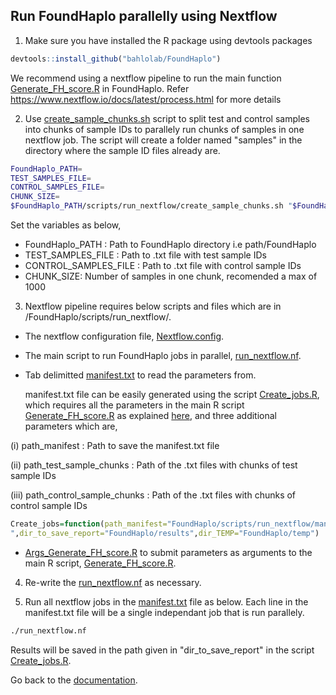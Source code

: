 ## Run FoundHaplo parallelly using Nextflow

1. Make sure you have installed the R package using devtools packages

```R
devtools::install_github("bahlolab/FoundHaplo")
```

We recommend using a nextflow pipeline to run the main function [Generate_FH_score.R](https://github.com/bahlolab/FoundHaplo/blob/main/R/Generate_FH_score.R) in FoundHaplo. Refer https://www.nextflow.io/docs/latest/process.html for more details

2. Use [create_sample_chunks.sh](https://github.com/bahlolab/FoundHaplo/blob/main/scripts/run_nextflow/create_sample_chunks.sh) script to split test and control samples into chunks of sample IDs to parallely run chunks of samples in one nextflow job. The script will create a folder named "samples" in the directory where the sample ID files already are.

```bash
FoundHaplo_PATH=
TEST_SAMPLES_FILE=
CONTROL_SAMPLES_FILE=
CHUNK_SIZE=
$FoundHaplo_PATH/scripts/run_nextflow/create_sample_chunks.sh "$FoundHaplo_PATH" "$FoundHaplo_PATH/input_files/input_vcf_data/test_cohort/samples.txt" "$FoundHaplo_PATH/input_files/public_data/1000G_control_haplotypes/1000G_haplotypes_samples_by_population/EUR.txt" "100"
```
Set the variables as below,

* FoundHaplo_PATH : Path to FoundHaplo directory i.e path/FoundHaplo
* TEST_SAMPLES_FILE : Path to .txt file with test sample IDs 
* CONTROL_SAMPLES_FILE :  Path to .txt file with control sample IDs 
* CHUNK_SIZE: Number of samples in one chunk, recomended a max of 1000

3. Nextflow pipeline requires below scripts and files which are in /FoundHaplo/scripts/run_nextflow/.

* The nextflow configuration file, [Nextflow.config](https://github.com/bahlolab/FoundHaplo/blob/main/scripts/run_nextflow/nextflow.config).
* The main script to run FoundHaplo jobs in parallel, [run_nextflow.nf](https://github.com/bahlolab/FoundHaplo/blob/main/scripts/run_nextflow/run_nextflow.nf).
* Tab delimitted [manifest.txt](https://github.com/bahlolab/FoundHaplo/blob/main/scripts/run_nextflow/manifest.txt) to read the parameters from.

  manifest.txt file can be easily generated using the script [Create_jobs.R](https://github.com/bahlolab/FoundHaplo/blob/main/scripts/run_nextflow/Create_jobs.R), which requires all the parameters in the main R script [Generate_FH_score.R](https://github.com/bahlolab/FoundHaplo/blob/main/R/Generate_FH_score.R) as explained [here](https://github.com/bahlolab/FoundHaplo/edit/main/Documentation/Parameters%20in%20the%20algorithm.md), and three additional parameters which are,

(i) path_manifest : Path to save the manifest.txt file

(ii) path_test_sample_chunks : Path of the .txt files with chunks of test sample IDs

(iii) path_control_sample_chunks : Path of the .txt files with chunks of control sample IDs

```R
Create_jobs=function(path_manifest="FoundHaplo/scripts/run_nextflow/manifest.txt",path_test_sample_chunks="FoundHaplo_PATH/input_files/input_vcf_data/test_cohort/samples",path_control_sample_chunks="FoundHaplo_PATH/input_files/public_data/1000G_control_haplotypes/1000G_haplotypes_samples_by_population/samples",DCV="FAME1.chr8.119379052",minor_allele_cutoff=0,imputation_quality_score_cutoff_test=0,frequency_type="EUR",dir_geneticMap="FoundHaplo/input_files/public_data/genetic_map_HapMapII_GRCh37",dir_disease_files="FoundHaplo/input_files/input_vcf_data/disease_haplotypes",test_file="FoundHaplo/input_files/input_vcf_data/test_cohort",test_name="example_test",test_list="FoundHaplo/input_files/input_vcf_data/test_cohort/samples/samples.txt",data_type="test",dir_controls_file="FoundHaplo/input_files/public_data/1000G_control_haplotypes/1000G_haplotypes_by_variant/EUR
",dir_to_save_report="FoundHaplo/results",dir_TEMP="FoundHaplo/temp")
```

* [Args_Generate_FH_score.R](https://github.com/bahlolab/FoundHaplo/blob/main/scripts/run_nextflow/Args_Generate_FH_score.R) to submit parameters as arguments to the main R script, [Generate_FH_score.R](https://github.com/bahlolab/FoundHaplo/blob/main/R/Generate_FH_score.R). 

4. Re-write the [run_nextflow.nf](https://github.com/bahlolab/FoundHaplo/blob/main/scripts/run_nextflow/run_nextflow.nf) as necessary.

5. Run all nextflow jobs in the [manifest.txt](https://github.com/bahlolab/FoundHaplo/blob/main/scripts/run_nextflow/manifest.txt) file as below. Each line in the manifest.txt file will be a single independant job that is run parallely.
```bash
./run_nextflow.nf
```
Results will be saved in the path given in "dir_to_save_report" in the script [Create_jobs.R](https://github.com/bahlolab/FoundHaplo/blob/main/scripts/run_nextflow/Create_jobs.R).

Go back to the [documentation](https://github.com/bahlolab/FoundHaplo/blob/main/Documentation/Guide%20to%20run%20FoundHaplo.md).
